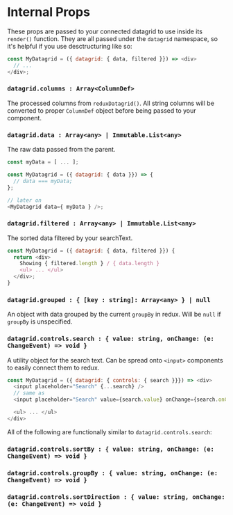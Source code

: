 # Internal Props

These props are passed to your connected datagrid to use inside its `render()` function. They are all passed under the `datagrid` namespace, so it's helpful if you use desctructuring like so:

```js
const MyDatagrid = ({ datagrid: { data, filtered }}) => <div>
  // ...
</div>;
```

### `datagrid.columns : Array<ColumnDef>`

The processed columns from `reduxDatagrid()`. All string columns will be converted to proper `ColumnDef` object before being passed to your component.

### `datagrid.data : Array<any> | Immutable.List<any>`

The raw data passed from the parent.

```js
const myData = [ ... ];

const MyDatagrid = ({ datagrid: { data }}) => {
  // data === myData;
};

// later on
<MyDatagrid data={ myData } />;
```

### `datagrid.filtered : Array<any> | Immutable.List<any>`
 
The sorted data filtered by your searchText.

```js
const MyDatagrid = ({ datagrid: { data, filtered }}) {
  return <div>
    Showing { filtered.length } / { data.length }
    <ul> ... </ul>
  </div>;
}
```

### `datagrid.grouped : { [key : string]: Array<any> } | null`

An object with data grouped by the current `groupBy` in redux. Will be `null` if `groupBy` is unspecified.

### `datagrid.controls.search : { value: string, onChange: (e: ChangeEvent) => void }`

A utility object for the search text. Can be spread onto `<input>` components to easily connect them to redux.

```js
const MyDatagrid = ({ datagrid: { controls: { search }}}) => <div>
  <input placeholder="Search" {...search} />
  // same as
  <input placeholder="Search" value={search.value} onChange={search.onChange} />

  <ul> ... </ul>
</div>
```

All of the following are functionally similar to `datagrid.controls.search`:

### `datagrid.controls.sortBy : { value: string, onChange: (e: ChangeEvent) => void }`
### `datagrid.controls.groupBy : { value: string, onChange: (e: ChangeEvent) => void }`
### `datagrid.controls.sortDirection : { value: string, onChange: (e: ChangeEvent) => void }`
